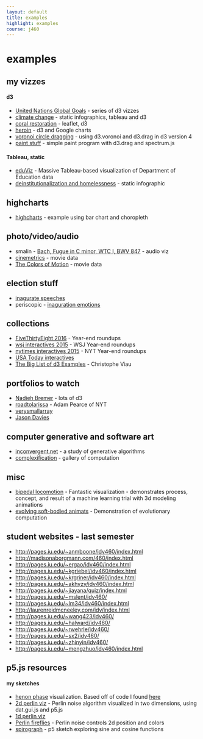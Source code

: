 ```yaml
---
layout: default
title: examples
highlight: examples
course: j460
---
```

# examples

## my vizzes
#### d3
 * [United Nations Global Goals](http://saplumira.com/unglobalgoals/) - series of d3 vizzes
 * [climate change](http://nagu.io/projects/climate-change) - static infographics, tableau and d3
 * [coral restoration](http://nagu.io/projects/coral) - leaflet, d3
 * [heroin](http://nagu.io/heroin/projects/coral) - d3 and Google charts
 * [voronoi circle dragging](http://codepen.io/novonagu/pen/oYZaPy) - using d3.voronoi and d3.drag in d3 version 4
 * [paint stuff](http://codepen.io/novonagu/pen/QGdvyw) - simple paint program with d3.drag and spectrum.js

#### Tableau, static
 * [eduViz](http://nagu.io/projects/eduviz/web/) - Massive Tableau-based visualization of Department of Education data
 * [deinstitutionalization and homelessness](http://nagu.io/projects/homeless/deins.pdf) - static infographic

## highcharts
 * [highcharts]({{site.baseurl}}/j460/demo/highcharts/) - example using bar chart and choropleth

## photo/video/audio
 * smalin - [Bach, Fugue in C minor, WTC I, BWV 847](https://youtu.be/0b93Bkdksek) - audio viz
 * [cinemetrics](http://cinemetrics.fredericbrodbeck.de/) - movie data
 * [The Colors of Motion](http://thecolorsofmotion.com/films) - movie data

## election stuff
 * [inagurate speeches](http://inauguratespeeches.com/)
 * periscopic - [inaguration emotions](http://emotions.periscopic.com/inauguration/)

## collections
 * [FiveThirtyEight 2016](https://fivethirtyeight.com/features/the-52-best-and-weirdest-charts-we-made-in-2016/?ex_cid=Weekly) - Year-end roundups
 * [wsj interactives 2015](http://graphics.wsj.com/wsj-interactives-2015/) - WSJ Year-end roundups
 * [nytimes interactives 2015](http://www.nytimes.com/interactive/2015/us/year-in-interactive-storytelling.html) - NYT Year-end roundups
 * [USA Today interactives](http://www.usatoday.com/topic/E01C4890-85A2-4E0B-A3DD-58BD88E71251/interactive-graphics/)
 * [The Big List of d3 Examples](http://christopheviau.com/d3list/gallery.html) - Christophe Viau

## portfolios to watch
 * [Nadieh Bremer](http://www.visualcinnamon.com/) - lots of d3
 * [roadtolarissa](http://roadtolarissa.com/) - Adam Pearce of NYT
 * [verysmallarray](http://www.verysmallarray.com/)
 * [Jason Davies](https://www.jasondavies.com/)

## computer generative and software art
 * [inconvergent.net](http://inconvergent.net/) - a study of generative algorithms
 * [complexification](http://www.complexification.net/gallery/) - gallery of computation

## misc
 * [bipedal locomotion](https://youtu.be/pgaEE27nsQw) - Fantastic visualization - demonstrates process, concept, and result of a machine learning trial with 3d modeling animations
 * [evolving soft-bodied animats](https://youtu.be/CXTZHHQ7ZiQ) - Demonstration of evolutionary computation

## student websites - last semester
 * <http://pages.iu.edu/~anmboone/idv460/index.html>
 * <http://madisonaborgmann.com/460/index.html>
 * <http://pages.iu.edu/~ergao/idv460/index.html>
 * <http://pages.iu.edu/~kgriebel/idv460/index.html>
 * <http://pages.iu.edu/~krgriner/idv460/index.html>
 * <http://pages.iu.edu/~akhyzy/idv460/index.html>
 * <http://pages.iu.edu/~jiayana/quiz/index.html>
 * <http://pages.iu.edu/~mslent/idv460/>
 * <http://pages.iu.edu/~lm34/idv460/index.html>
 * <http://laurenreidmcneeley.com/idv/index.html>
 * <http://pages.iu.edu/~wang423/idv460/>
 * <http://pages.iu.edu/~halward/idv460/>
 * <http://pages.iu.edu/~rwehrle/idv460/>
 * <http://pages.iu.edu/~sx2/idv460/>
 * <http://pages.iu.edu/~zhinyin/idv460/>
 * <http://pages.iu.edu/~mengzhuo/idv460/index.html>

## p5.js resources
#### my sketches
  * [henon phase](http://codepen.io/novonagu/pen/woLRwW) visualization. Based off of code I found [here](http://www.complexification.net/gallery/machines/henonPhase/)
  * [2d perlin viz](http://codepen.io/novonagu/pen/xRZqGJ) - Perlin noise algorithm visualized in two dimensions, using dat.gui.js and p5.js
  * [1d perlin viz]()
  * [Perlin fireflies](http://codepen.io/novonagu/pen/mOvNmx) - Perlin noise controls 2d position and colors
  * [spirograph](http://codepen.io/novonagu/pen/zoPBOY) - p5 sketch exploring sine and cosine functions
